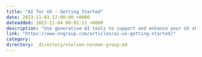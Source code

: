 ```yaml
---
title: "AI for UX - Getting Started"
date: 2023-11-03 17:00:00 +0000
dateadded: 2023-11-04 00:01:11 +0000
description: "Use generative-AI tools to support and enhance your UX skills — not to replace them. Start with small UX tasks and watch out for hallucinations and bad advice."
link: "https://www.nngroup.com/articles/ai-ux-getting-started/"
category:
directory: _directory/nielsen-norman-group.md
---
```

